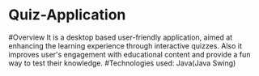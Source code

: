 # Quiz-Application
#Overview
It is a desktop based user-friendly application, aimed at enhancing the learning experience through interactive 
quizzes. Also it improves user's engagement with educational content and provide a fun way to test their 
knowledge. 
#Technologies used: Java(Java Swing)
